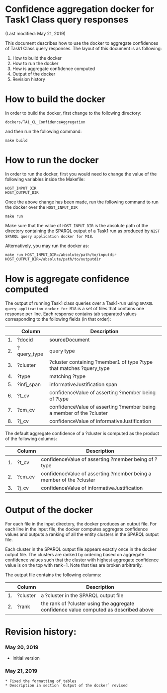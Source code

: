 # Confidence aggregation docker for Task1 Class query responses

(Last modified: May 21, 2019)

This document describes how to use the docker to aggregate confidences of Task1 Class query responses. The layout of this document is as following:

  1. How to build the docker
  2. How to run the docker
  3. How is aggregate confidence computed
  4. Output of the docker
  5. Revision history

# How to build the docker

In order to build the docker, first change to the following directory:

`dockers/TA1_CL_ConfidenceAggregation`

and then run the following command:

~~~
make build
~~~

# How to run the docker

In order to run the docker, first you would need to change the value of the following variables inside the Makefile:

~~~
HOST_INPUT_DIR
HOST_OUTPUT_DIR
~~~

Once the above change has been made, run the following command to run the docker over the `HOST_INPUT_DIR`

~~~
make run
~~~

Make sure that the value of `HOST_INPUT_DIR` is the absolute path of the directory containing the SPARQL output of a Task1 run as produced by `NIST SPARQL query application docker for M18`.

Alternatively, you may run the docker as:

~~~
make run HOST_INPUT_DIR=/absolute/path/to/inputdir HOST_OUTPUT_DIR=/absolute/path/to/outputdir
~~~

# How is aggregate confidence computed

The output of running Task1 class queries over a Task1-run using `SPARQL query application docker for M18` is a set of files that contains one response per line. Each response contains tab separated values corresponding to the following fields (in that order):

|    | Column       | Description |
| ---|--------------|------------- |
| 1. | ?docid       |  sourceDocument |
| 2. | ?query_type  |  query type |
| 3. | ?cluster     |  ?cluster containing ?member1 of type ?type that matches ?query_type |
| 4. | ?type        |  matching ?type |
| 5. | ?infj_span   |  informativeJustification span |
| 6. | ?t_cv        |  confidenceValue of asserting ?member being of ?type |
| 7. | ?cm_cv       |  confidenceValue of asserting ?member being a member of the ?cluster |
| 8. | ?j_cv        |  confidenceValue of informativeJustification |

The default aggregate confidence of a ?cluster is computed as the product of the following columns:

|    | Column       | Description |
| ---|--------------|------------- |
| 1. | ?t_cv        |  confidenceValue of asserting ?member being of ?type |
| 2. | ?cm_cv       |  confidenceValue of asserting ?member being a member of the ?cluster |
| 3. | ?j_cv        |  confidenceValue of informativeJustification |

# Output of the docker

For each file in the input directory, the docker produces an output file. For each line in the input file, the docker computes aggregate confidence values and outputs a ranking of all the entity clusters in the SPARQL output file.

Each cluster in the SPARQL output file appears exactly once in the docker output file. The clusters are ranked by ordering based on aggregate confidence values such that the cluster with highest aggregate confidence value is on the top with rank=1. Note that ties are broken arbitrarily.

The output file contains the following columns:

|    | Column       | Description |
| ---|--------------|------------- |
| 1. |   ?cluster    |  a ?cluster in the SPARQL output file |
| 2. |   ?rank       |  the rank of ?cluster using the aggregate confidence value computed as described above |

# Revision history:
### May 20, 2019
  * Initial version

### May 21, 2019
    * Fixed the formatting of tables
    * Description in section `Output of the docker` revised
